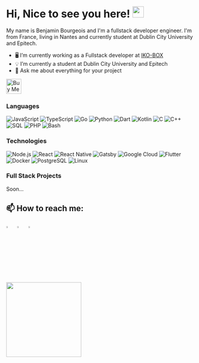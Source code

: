 # Hi, Nice to see you here! <img src="https://github.com/benjaminbrgs/benjaminbrgs/blob/main/wave.gif" width="30px">

My name is Benjamin Bourgeois and I'm a fullstack developer engineer.
I'm from France, living in Nantes and currently student at Dublin City University and Epitech. 

  - 🖥 I’m currently working as a Fullstack developer at [IKO-BOX](https://ikobox.fr/)
  - 💡 I’m currently a student at Dublin City University and Epitech
  - 💬 Ask me about everything for your project

<a href="https://www.buymeacoffee.com/bourgeoisbenjam" target="_blank"><img src="https://cdn.buymeacoffee.com/buttons/default-green.png" alt="Buy Me A Coffee" height="40px" ></a>

### Languages

![JavaScript](https://img.shields.io/badge/-JavaScript-000?&logo=JavaScript)
![TypeScript](https://img.shields.io/badge/-TypeScript-000?&logo=TypeScript)
![Go](https://img.shields.io/badge/-Go-000?&logo=Go)
![Python](https://img.shields.io/badge/-Python-000?&logo=Python)
![Dart](https://img.shields.io/badge/-Dart-000?&logo=Dart)
![Kotlin](https://img.shields.io/badge/-Dart-000?&logo=Kotlin)
![C](https://img.shields.io/badge/-C-000?&logo=C)
![C++](https://img.shields.io/badge/-C++-000?&logo=c%2b%2b&logoColor=00599C)
![SQL](https://img.shields.io/badge/-SQL-000?&logo=MySQL)
![PHP](https://img.shields.io/badge/-Php-000?&logo=Php)
![Bash](https://img.shields.io/badge/-Bash-000?&logo=gnu-bash)


### Technologies

![Node.js](https://img.shields.io/badge/-Node.js-000?&logo=node.js)
![React](https://img.shields.io/badge/-React-000?&logo=React)
![React Native](https://img.shields.io/badge/-React_Native-000?&logo=React)
![Gatsby](https://img.shields.io/badge/-Gatsby-000?&logo=Gatsby)
![Google Cloud](https://img.shields.io/badge/-Google_Cloud-000?&logo=google-cloud)
![Flutter](https://img.shields.io/badge/-Flutter-000?&logo=Flutter)
![Docker](https://img.shields.io/badge/-Docker-000?&logo=Docker)
![PostgreSQL](https://img.shields.io/badge/-PostgreSQL-000?&logo=PostgreSQL)
![Linux](https://img.shields.io/badge/-Linux-000?&logo=Linux)

### Full Stack Projects

Soon...

## 📫 How to reach me:
  
[<img src="https://img.icons8.com/color/48/000000/twitter.png" width="3.5%"/>](https://twitter.com/benjamin_brgs)  &nbsp; [<img src="https://img.icons8.com/color/48/000000/linkedin.png" width="3.5%"/>](https://www.linkedin.com/in/bourgeoisbenjamin/)  &nbsp;
<a href="mailto:contact@benjaminbourgeois.com"> <img src="https://img.icons8.com/fluent/48/000000/gmail.png" width="3.5%"/>

<img src="https://github.com/benjaminbrgs/benjaminbrgs/blob/main/life_balance.gif" width="200px">
